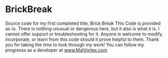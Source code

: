# BrickBreak
Source code for my first completed title, Brick Break
This Code is provided as-is. There is nothing unusual or dangerous here, but it also is what it is. I cannot offer support or troubleshooting for it.
Anyone is welcome to modify, incorporate, or learn from this code should it prove helpful to them.
Thank you for taking the time to look through my work! 
You can follow my progresss as a developer at www.MalVortex.com
